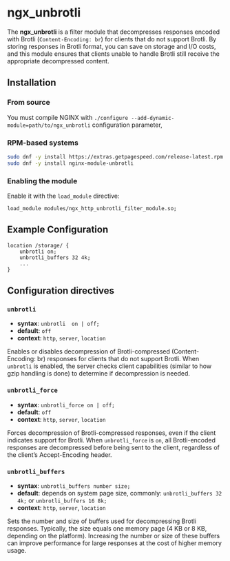 # ngx_unbrotli

The **ngx_unbrotli** is a filter module that decompresses responses encoded with Brotli (`Content-Encoding: br`) for clients that do not support Brotli. By storing responses in Brotli format, you can save on storage and I/O costs, and this module ensures that clients unable to handle Brotli still receive the appropriate decompressed content.

## Installation

### From source

You must compile NGINX with `./configure --add-dynamic-module=path/to/ngx_unbrotli` configuration parameter,

### RPM-based systems

```bash
sudo dnf -y install https://extras.getpagespeed.com/release-latest.rpm
sudo dnf -y install nginx-module-unbrotli
```

### Enabling the module

Enable it with the `load_module` directive:

```nginx
load_module modules/ngx_http_unbrotli_filter_module.so;
```

## Example Configuration

```nginx
location /storage/ {
    unbrotli on;
    unbrotli_buffers 32 4k;
    ...
}
```

## Configuration directives

### `unbrotli`

- **syntax**: `unbrotli  on | off;`
- **default**: `off`
- **context**: `http`, `server`, `location`

Enables or disables decompression of Brotli-compressed (Content-Encoding: br) responses for clients that do not support 
Brotli. When `unbrotli` is enabled, the server checks client capabilities (similar to how gzip handling is done) 
to determine if decompression is needed.

### `unbrotli_force`

- **syntax**: `unbrotli_force on | off;`
- **default**: `off`
- **context**: `http`, `server`, `location`

Forces decompression of Brotli-compressed responses, even if the client indicates support for Brotli. 
When `unbrotli_force` is `on`, all Brotli-encoded responses are decompressed before being sent to the client, 
regardless of the client’s Accept-Encoding header.

### `unbrotli_buffers`

- **syntax**: `unbrotli_buffers number size;`
- **default**: depends on system page size, commonly: `unbrotli_buffers 32 4k;` or `unbrotli_buffers 16 8k;`
- **context**: `http`, `server`, `location`

Sets the number and size of buffers used for decompressing Brotli responses. Typically, the size equals one memory page 
(4 KB or 8 KB, depending on the platform). Increasing the number or size of these buffers can improve performance for 
large responses at the cost of higher memory usage.
